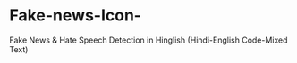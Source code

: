 # Fake-news-Icon-
Fake News &amp; Hate Speech Detection in Hinglish (Hindi-English Code-Mixed Text)
